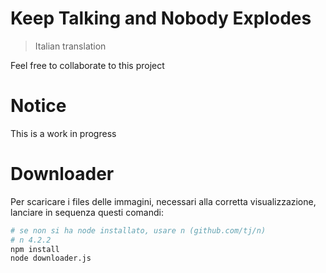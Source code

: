 Keep Talking and Nobody Explodes
================================
> Italian translation

Feel free to collaborate to this project

# Notice

This is a work in progress

# Downloader

Per scaricare i files delle immagini, necessari alla corretta visualizzazione, 
lanciare in sequenza questi comandi:

```bash
# se non si ha node installato, usare n (github.com/tj/n)
# n 4.2.2
npm install
node downloader.js
```
